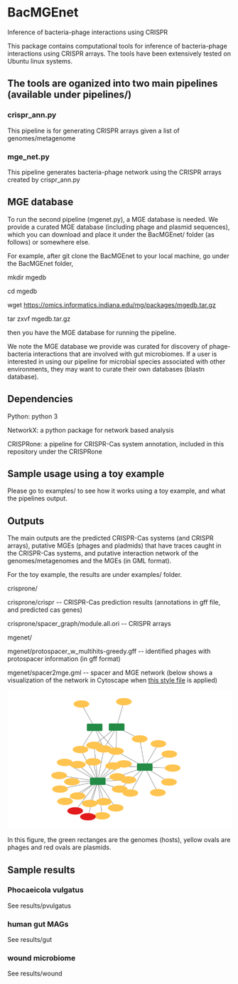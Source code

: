# BacMGEnet
Inference of bacteria-phage interactions using CRISPR

This package contains computational tools for inference of bacteria-phage interactions using CRISPR arrays. 
The tools have been extensively tested on Ubuntu linux systems. 

## The tools are oganized into two main pipelines (available under pipelines/)
### crispr_ann.py
   This pipeline is for generating CRISPR arrays given a list of genomes/metagenome
### mge_net.py
   This pipeline generates bacteria-phage network using the CRISPR arrays created by crispr_ann.py

## MGE database
To run the second pipeline (mgenet.py), a MGE database is needed. We provide a curated MGE database (including phage and plasmid sequences), which you can download and place it under the BacMGEnet/ folder (as follows) or somewhere else. 

For example, after git clone the BacMGEnet to your local machine, go under the BacMGEnet folder,

mkdir mgedb

cd mgedb

wget https://omics.informatics.indiana.edu/mg/packages/mgedb.tar.gz 

tar zxvf mgedb.tar.gz

then you have the MGE database for running the pipeline. 

We note the MGE database we provide was curated for discovery of phage-bacteria interactions that are involved with gut microbiomes. If a user is interested in using our pipeline for microbial species associated with other environments, they may want to curate their own databases (blastn database).

## Dependencies
Python: python 3

NetworkX: a python package for network based analysis 

CRISPRone: a pipeline for CRISPR-Cas system annotation, included in this repository under the CRISPRone 

## Sample usage using a toy example
Please go to examples/ to see how it works using a toy example, and what the pipelines output. 

## Outputs
The main outputs are the predicted CRISPR-Cas systems (and CRISPR arrays), putative MGEs (phages and pladmids) that have traces caught in the CRISPR-Cas systems, and putative interaction network of the genomes/metagenomes and the MGEs (in GML format).

For the toy example, the results are under examples/ folder.  

crisprone/

crisprone/crispr -- CRISPR-Cas prediction results (annotations in gff file, and predicted cas genes)

crisprone/spacer_graph/module.all.ori -- CRISPR arrays

mgenet/

mgenet/protospacer_w_multihits-greedy.gff -- identified phages with protospacer information (in gff format)

mgenet/spacer2mge.gml -- spacer and MGE network (below shows a visualization of the network in Cytoscape when [this style file](https://github.com/mgtools/BacMGEnet/blob/main/misc/style.xml) is applied)

![This is an image](https://github.com/mgtools/BacMGEnet/blob/main/misc/toynetwork.png)

In this figure, the green rectanges are the genomes (hosts), yellow ovals are phages and red ovals are plasmids. 

## Sample results
### Phocaeicola vulgatus
See results/pvulgatus

### human gut MAGs
See results/gut

### wound microbiome
See results/wound
